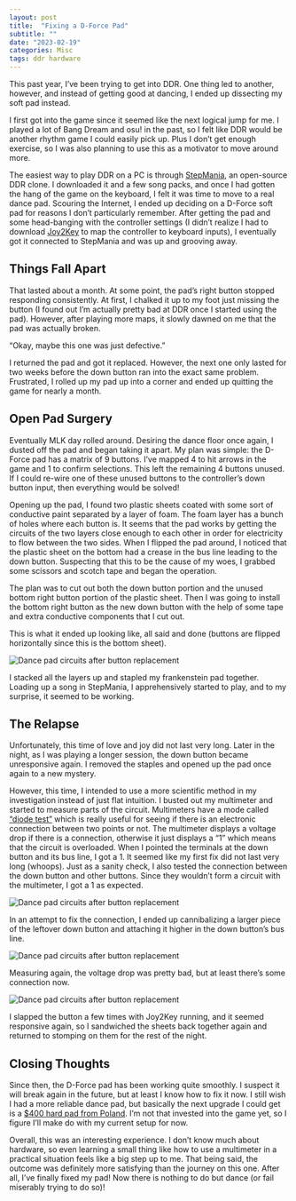 ```yaml
---
layout: post
title:  "Fixing a D-Force Pad"
subtitle: ""
date: "2023-02-19"
categories: Misc
tags: ddr hardware
---
```


This past year, I’ve been trying to get into DDR. One thing led to another,
however, and instead of getting good at dancing, I ended up dissecting my soft
pad instead.

I first got into the game since it seemed like the next logical jump for me. I
played a lot of Bang Dream and osu! in the past, so I felt like DDR would be
another rhythm game I could easily pick up. Plus I don’t get enough exercise, so
I was also planning to use this as a motivator to move around more.

The easiest way to play DDR on a PC is through
[StepMania](https://www.stepmania.com/), an open-source DDR clone. I downloaded
it and a few song packs, and once I had gotten the hang of the game on the
keyboard, I felt it was time to move to a real dance pad. Scouring the Internet,
I ended up deciding on a D-Force soft pad for reasons I don’t particularly
remember. After getting the pad and some head-banging with the controller
settings (I didn’t realize I had to download [Joy2Key](https://joytokey.net/en/)
to map the controller to keyboard inputs), I eventually got it connected to
StepMania and was up and grooving away.


## Things Fall Apart

That lasted about a month. At some point, the pad’s right button stopped
responding consistently. At first, I chalked it up to my foot just missing the
button (I found out I’m actually pretty bad at DDR once I started using the
pad). However, after playing more maps, it slowly dawned on me that the pad was
actually broken.

“Okay, maybe this one was just defective.”

I returned the pad and got it replaced. However, the next one only lasted for
two weeks before the down button ran into the exact same problem. Frustrated, I
rolled up my pad up into a corner and ended up quitting the game for nearly a
month.


## Open Pad Surgery

Eventually MLK day rolled around. Desiring the dance floor once again, I dusted
off the pad and began taking it apart. My plan was simple: the D-Force pad has a
matrix of  9 buttons. I’ve mapped 4 to hit arrows in the game and 1 to confirm
selections. This left the remaining 4 buttons unused. If I could re-wire one of
these unused buttons to the controller’s down button input, then everything
would be solved!

Opening up the pad, I found two plastic sheets coated with some sort of
conductive paint separated by a layer of foam. The foam layer has a bunch of
holes where each button is. It seems that the pad works by getting the circuits
of the two layers close enough to each other in order for electricity to flow
between the two sides. When I flipped the pad around, I noticed that the plastic
sheet on the bottom had a crease in the bus line leading to the down button.
Suspecting that this to be the cause of my woes, I grabbed some scissors and
scotch tape and began the operation.

The plan was to cut out both the down button portion and the unused bottom right
button portion of the plastic sheet. Then I was going to install the bottom
right button as the new down button with the help of some tape and extra
conductive components that I cut out.

This is what it ended up looking like, all said and done (buttons are flipped
horizontally since this is the bottom sheet).

![Dance pad circuits after button replacement](/images/fixing-a-d-force-pad/IMG_3281.jpg)

I stacked all the layers up and stapled my frankenstein pad together. Loading up
a song in StepMania, I apprehensively started to play, and to my surprise, it
seemed to be working.


## The Relapse

Unfortunately, this time of love and joy did not last very long. Later in the
night, as I was playing a longer session, the down button became unresponsive
again. I removed the staples and opened up the pad once again to a new mystery.

However, this time, I intended to use a more scientific method in my
investigation instead of just flat intuition. I busted out my multimeter and
started to measure parts of the circuit. Multimeters have a mode called [“diode
test”](https://www.fluke.com/en-us/learn/blog/digital-multimeters/how-to-test-diodes)
which is really useful for seeing if there is an electronic connection between
two points or not. The multimeter displays a voltage drop if there is a
connection, otherwise it just displays a “1” which means that the circuit is
overloaded. When I pointed the terminals at the down button and its bus line, I
got a 1. It seemed like my first fix did not last very long (whoops). Just as a
sanity check, I also tested the connection between the down button and other
buttons. Since they wouldn’t form a circuit with the multimeter, I got a 1 as
expected.

![Dance pad circuits after button replacement](/images/fixing-a-d-force-pad/IMG_3287.jpg)

In an attempt to fix the connection, I ended up cannibalizing a larger piece of
the leftover down button and attaching it higher in the down button’s bus line.

![Dance pad circuits after button replacement](/images/fixing-a-d-force-pad/IMG_3283.jpg)

Measuring again, the voltage drop was pretty bad, but at least there’s some connection now.

![Dance pad circuits after button replacement](/images/fixing-a-d-force-pad/IMG_3285.jpg)

I slapped the button a few times with Joy2Key running, and it seemed responsive
again, so I sandwiched the sheets back together again and returned to stomping
on them for the rest of the night.


## Closing Thoughts

Since then, the D-Force pad has been working quite smoothly. I suspect it will
break again in the future, but at least I know how to fix it now. I still wish I
had a more reliable dance pad, but basically the next upgrade I could get is a
[$400 hard pad from
Poland](https://www.maty-taneczne.pl/shop/dance-mat-ltek-ex-pro-2/). I’m not
that invested into the game yet, so I figure I’ll make do with my current setup
for now.

Overall, this was an interesting experience. I don’t know much about hardware,
so even learning a small thing like how to use a multimeter in a practical
situation feels like a big step up to me. That being said, the outcome was
definitely more satisfying than the journey on this one. After all, I’ve finally
fixed my pad! Now there is nothing to do but dance (or fail miserably trying to
do so)!
